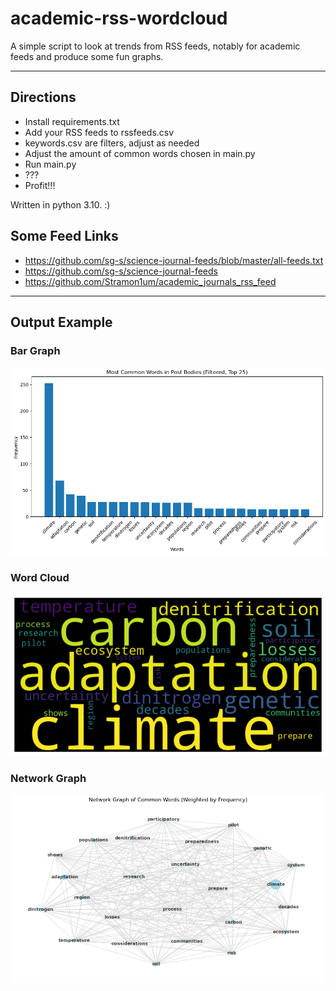 # academic-rss-wordcloud
 A simple script to look at trends from RSS feeds, notably for academic feeds and produce some fun graphs.

---

## Directions

- Install requirements.txt
- Add your RSS feeds to rssfeeds.csv
- keywords.csv are filters, adjust as needed
- Adjust the amount of common words chosen in main.py
- Run main.py
- ???
- Profit!!!

Written in python 3.10. :)

## Some Feed Links
- https://github.com/sg-s/science-journal-feeds/blob/master/all-feeds.txt
- https://github.com/sg-s/science-journal-feeds
- https://github.com/Stramon1um/academic_journals_rss_feed

---

## Output Example

### Bar Graph

![Bar Graph](/images/baroutput.png)

### Word Cloud

![Word Cloud](/images/wordcloudoutput.png)

### Network Graph

![Network Graph](/images/networkoutput.png)

